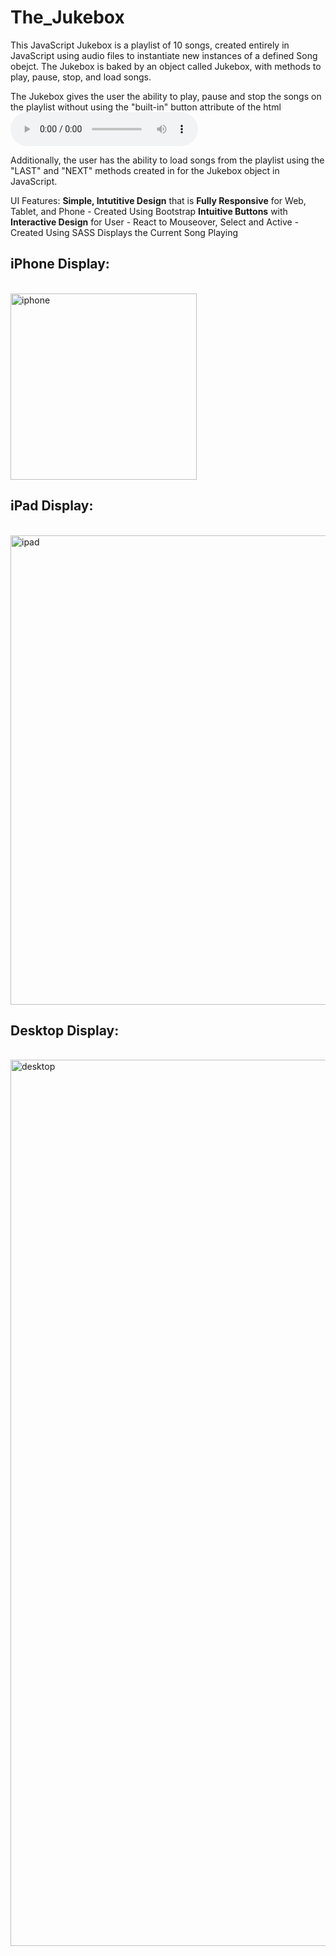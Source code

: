 # The_Jukebox

This JavaScript Jukebox is a playlist of 10 songs, 
created entirely in JavaScript using audio files to instantiate new instances of a defined Song obejct.
The Jukebox is baked by an object called Jukebox, with methods to play, pause, stop, and load songs.

The Jukebox gives the user the ability to play, pause and stop the songs on the playlist
without using the "built-in" button attribute of the html <audio controls> tag.

Additionally, the user has the ability to load songs from the playlist
using the "LAST" and "NEXT" methods created in for the Jukebox object in JavaScript.

UI Features:
**Simple, Intutitive Design** that is **Fully Responsive** for Web, Tablet, and Phone - Created Using Bootstrap
**Intuitive Buttons** with **Interactive Design** for User - React to Mouseover, Select and Active - Created Using SASS
Displays the Current Song Playing 

<h2>iPhone Display:</h2> <br>
<img width="298" alt="iphone" src="https://cloud.githubusercontent.com/assets/14220315/12618465/f0ad2612-c4e1-11e5-8bf4-1a2e2ae6ad10.png">

<h2>iPad Display:</h2> <br>
<img width="751" alt="ipad" src="https://cloud.githubusercontent.com/assets/14220315/12618467/f0b2b8d4-c4e1-11e5-9f99-790db1ff3f97.png">

<h2>Desktop Display:</h2> <br>
<img width="1418" alt="desktop" src="https://cloud.githubusercontent.com/assets/14220315/12618466/f0aed7fa-c4e1-11e5-973e-5d6d027a4c89.png">

